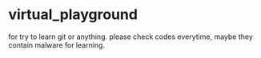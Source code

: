 # virtual_playground
for try to learn git or anything. please check codes everytime, maybe they contain malware for learning.

